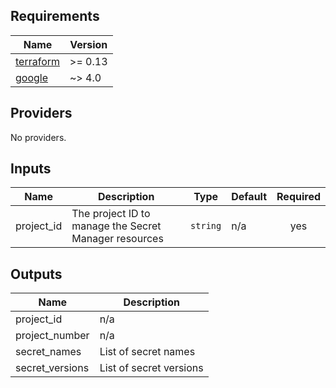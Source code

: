 ## Requirements

| Name | Version |
|------|---------|
| <a name="requirement_terraform"></a> [terraform](#requirement\_terraform) | >= 0.13 |
| <a name="requirement_google"></a> [google](#requirement\_google) | ~> 4.0 |

## Providers

No providers.

<!-- BEGINNING OF PRE-COMMIT-TERRAFORM DOCS HOOK -->
## Inputs

| Name | Description | Type | Default | Required |
|------|-------------|------|---------|:--------:|
| project\_id | The project ID to manage the Secret Manager resources | `string` | n/a | yes |

## Outputs

| Name | Description |
|------|-------------|
| project\_id | n/a |
| project\_number | n/a |
| secret\_names | List of secret names |
| secret\_versions | List of secret versions |

<!-- END OF PRE-COMMIT-TERRAFORM DOCS HOOK -->
